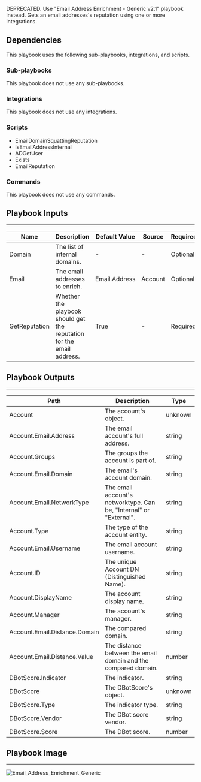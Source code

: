 DEPRECATED. Use "Email Address Enrichment - Generic v2.1" playbook instead. Gets an email addresses's reputation using one or more integrations.

## Dependencies
This playbook uses the following sub-playbooks, integrations, and scripts.

### Sub-playbooks
This playbook does not use any sub-playbooks.

### Integrations
This playbook does not use any integrations.

### Scripts
* EmailDomainSquattingReputation
* IsEmailAddressInternal
* ADGetUser
* Exists
* EmailReputation

### Commands
This playbook does not use any commands.

## Playbook Inputs
---

| **Name** | **Description** | **Default Value** | **Source** | **Required** |
| --- | --- | --- | --- | --- |
| Domain | The list of internal domains. | - | - | Optional |
| Email | The email addresses to enrich. | Email.Address | Account | Optional |
| GetReputation | Whether the playbook should get the reputation for the email address. | True | - | Required |

## Playbook Outputs
---

| **Path** | **Description** | **Type** |
| --- | --- | --- |
| Account | The account's object. | unknown |
| Account.Email.Address | The email account's full address. | string |
| Account.Groups | The groups the account is part of. | string |
| Account.Email.Domain | The email's account domain. | string |
| Account.Email.NetworkType | The email account's networktype. Can be, "Internal" or "External". | string |
| Account.Type | The type of the account entity. | string |
| Account.Email.Username | The email account username. | string |
| Account.ID | The unique Account DN (Distinguished Name). | string |
| Account.DisplayName | The account display name. | string |
| Account.Manager | The account's manager. | string |
| Account.Email.Distance.Domain | The compared domain. | string |
| Account.Email.Distance.Value | The distance between the email domain and the compared domain. | number |
| DBotScore.Indicator | The indicator. | string |
| DBotScore | The DBotScore's object. | unknown |
| DBotScore.Type | The indicator type. | string |
| DBotScore.Vendor | The DBot score vendor. | string |
| DBotScore.Score | The DBot score. | number |

## Playbook Image
---
![Email_Address_Enrichment_Generic](../../doc_files/Email_Address_Enrichment_Generic.png/n)
